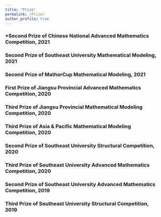 ```yaml
---
title: "Prize"
permalink: /Prize/
author_profile: true
---
```

### +Second Prize of Chinese National Advanced Mathematics Competition, 2021
### Second Prize of Southeast University Mathematical Modeling, 2021
### Second Prize of MathorCup Mathematical Modeling, 2021 
### First Prize of Jiangsu Provincial Advanced Mathematics Competition, 2020
### Third Prize of Jiangsu Provincial Mathematical Modeling Competition, 2020
### Third Prize of Asia & Pacific Mathematical Modeling Competition, 2020
### Second Prize of Southeast University Structural Competition, 2020
### Third Prize of Southeast University Advanced Mathematics Competition, 2020
### Second Prize of Southeast University Advanced Mathematics Competition, 2019
### Third Prize of Southeast University Structural Competition, 2019
